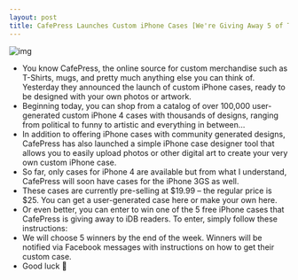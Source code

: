 ```yaml
---
layout: post
title: CafePress Launches Custom iPhone Cases [We're Giving Away 5 of Them]
---
```

![img](http://media.idownloadblog.com/wp-content/uploads/2010/11/CafePress-iPhone-Case-Giveaway.jpg)
* You know CafePress, the online source for custom merchandise such as T-Shirts, mugs, and pretty much anything else you can think of. Yesterday they announced the launch of custom iPhone cases, ready to be designed with your own photos or artwork.
* Beginning today, you can shop from a catalog of over 100,000 user-generated custom iPhone 4 cases with thousands of designs, ranging from political to funny to artistic and everything in between…
* In addition to offering iPhone cases with community generated designs, CafePress has also launched a simple iPhone case designer tool that allows you to easily upload photos or other digital art to create your very own custom iPhone case.
* So far, only cases for iPhone 4 are available but from what I understand, CafePress will soon have cases for the iPhone 3GS as well.
* These cases are currently pre-selling at $19.99 – the regular price is $25. You can get a user-generated case here or make your own here.
* Or even better, you can enter to win one of the 5 free iPhone cases that CafePress is giving away to iDB readers. To enter, simply follow these instructions:
* We will choose 5 winners by the end of the week. Winners will be notified via Facebook messages with instructions on how to get their custom case.
* Good luck 🙂

